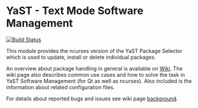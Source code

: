 # YaST - Text Mode Software Management

[![Build Status](https://travis-ci.org/libyui/libyui-ncurses-pkg.svg?branch=master)](https://travis-ci.org/libyui/libyui-ncurses-pkg)

This module provides the ncurses version of the YaST Package Selector which is used to update, install or delete individual packages.

An overview about package handling in general is available on [Wiki](https://github.com/libyui/libyui-ncurses-pkg/wiki).
The wiki page also describes common use cases and how to solve the task in YaST Software Management (for Qt as well as ncurses).
Also included is the information about related configuration files.

For details about reported bugs and issues see wiki page [background](https://github.com/libyui/libyui-ncurses-pkg/wiki/background).
